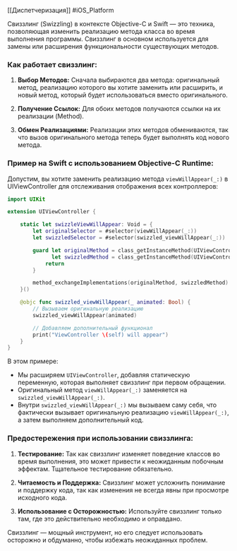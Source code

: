 [[Диспетчеризация]]
#iOS_Platform 

Свиззлинг (Swizzling) в контексте Objective-C и Swift — это техника, позволяющая изменить реализацию метода класса во время выполнения программы. Свиззлинг в основном используется для замены или расширения функциональности существующих методов.

### Как работает свиззлинг:

1. **Выбор Методов:** Сначала выбираются два метода: оригинальный метод, реализацию которого вы хотите заменить или расширить, и новый метод, который будет использоваться вместо оригинального.

2. **Получение Ссылок:** Для обоих методов получаются ссылки на их реализации (Method).

3. **Обмен Реализациями:** Реализации этих методов обмениваются, так что вызов оригинального метода теперь будет выполнять код нового метода.

### Пример на Swift с использованием Objective-C Runtime:

Допустим, вы хотите заменить реализацию метода `viewWillAppear(_:)` в UIViewController для отслеживания отображения всех контроллеров:

```swift
import UIKit

extension UIViewController {

    static let swizzleViewWillAppear: Void = {
        let originalSelector = #selector(viewWillAppear(_:))
        let swizzledSelector = #selector(swizzled_viewWillAppear(_:))

        guard let originalMethod = class_getInstanceMethod(UIViewController.self, originalSelector),
              let swizzledMethod = class_getInstanceMethod(UIViewController.self, swizzledSelector) else {
            return
        }

        method_exchangeImplementations(originalMethod, swizzledMethod)
    }()

    @objc func swizzled_viewWillAppear(_ animated: Bool) {
        // Вызываем оригинальную реализацию
        swizzled_viewWillAppear(animated)

        // Добавляем дополнительный функционал
        print("ViewController \(self) will appear")
    }
}
```

В этом примере:

- Мы расширяем `UIViewController`, добавляя статическую переменную, которая выполняет свиззлинг при первом обращении.
- Оригинальный метод `viewWillAppear(_:)` заменяется на `swizzled_viewWillAppear(_:)`.
- Внутри `swizzled_viewWillAppear(_:)` мы вызываем саму себя, что фактически вызывает оригинальную реализацию `viewWillAppear(_:)`, а затем выполняем дополнительный код.

### Предостережения при использовании свиззлинга:

1. **Тестирование:** Так как свиззлинг изменяет поведение классов во время выполнения, это может привести к неожиданным побочным эффектам. Тщательное тестирование обязательно.

2. **Читаемость и Поддержка:** Свиззлинг может усложнить понимание и поддержку кода, так как изменения не всегда явны при просмотре исходного кода.

3. **Использование с Осторожностью:** Используйте свиззлинг только там, где это действительно необходимо и оправдано.

Свиззлинг — мощный инструмент, но его следует использовать осторожно и обдуманно, чтобы избежать неожиданных проблем.